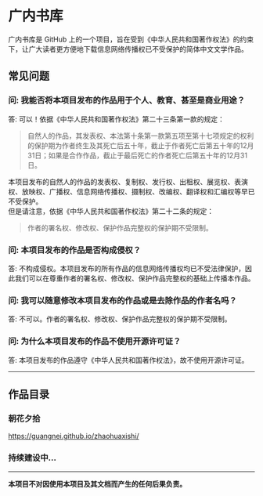 # 广内书库

广内书库是 GitHub 上的一个项目，旨在受到《中华人民共和国著作权法》的约束下，让广大读者更方便地下载信息网络传播权已不受保护的简体中文文学作品。

## 常见问题

### 问: 我能否将本项目发布的作品用于个人、教育、甚至是商业用途？

答: 可以！依据《中华人民共和国著作权法》第二十三条第一款的规定：  

> 自然人的作品，其发表权、本法第十条第一款第五项至第十七项规定的权利的保护期为作者终生及其死亡后五十年，截止于作者死亡后第五十年的12月31日；如果是合作作品，截止于最后死亡的作者死亡后第五十年的12月31日。  

本项目发布的自然人的作品的发表权、复制权、发行权、出租权、展览权、表演权、放映权、广播权、信息网络传播权、摄制权、改编权、翻译权和汇编权等早已不受保护。  
但是请注意，依据《中华人民共和国著作权法》第二十二条的规定： 

> 作者的署名权、修改权、保护作品完整权的保护期不受限制。

### 问: 本项目发布的作品是否构成侵权？

答: 不构成侵权。本项目发布的所有作品的信息网络传播权均已不受法律保护，因此我们可以在尊重作者的署名权、修改权、保护作品完整权的基础上传播本作品。

### 问: 我可以随意修改本项目发布的作品或是去除作品的作者名吗？

答: 不可以。作者的署名权、修改权、保护作品完整权的保护期不受限制。

### 问: 为什么本项目发布的作品不使用开源许可证？

答: 本项目发布的作品遵守《中华人民共和国著作权法》，故不使用开源许可证。

---

## 作品目录

### 朝花夕拾

<https://guangnei.github.io/zhaohuaxishi/>

### 持续建设中...

---

**本项目不对因使用本项目及其文档而产生的任何后果负责。**
